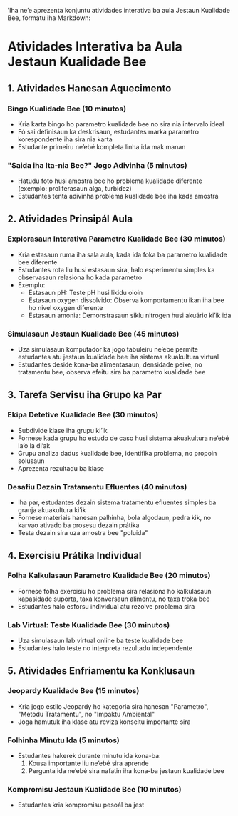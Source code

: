 'Iha ne’e aprezenta konjuntu atividades interativa ba aula Jestaun Kualidade Bee, formatu iha Markdown:

# Atividades Interativa ba Aula Jestaun Kualidade Bee

## 1. Atividades Hanesan Aquecimento

### Bingo Kualidade Bee (10 minutos)
- Kria karta bingo ho parametro kualidade bee no sira nia intervalo ideal
- Fó sai definisaun ka deskrisaun, estudantes marka parametro korespondente iha sira nia karta
- Estudante primeiru ne’ebé kompleta linha ida mak manan

### "Saida iha Ita-nia Bee?" Jogo Adivinha (5 minutos)
- Hatudu foto husi amostra bee ho problema kualidade diferente (exemplo: proliferasaun alga, turbidez)
- Estudantes tenta adivinha problema kualidade bee iha kada amostra

## 2. Atividades Prinsipál Aula

### Explorasaun Interativa Parametro Kualidade Bee (30 minutos)
- Kria estasaun ruma iha sala aula, kada ida foka ba parametro kualidade bee diferente
- Estudantes rota liu husi estasaun sira, halo esperimentu simples ka observasaun relasiona ho kada parametro
- Exemplu:
  * Estasaun pH: Teste pH husi likidu oioin
  * Estasaun oxygen dissolvido: Observa komportamentu ikan iha bee ho nivel oxygen diferente
  * Estasaun amonia: Demonstrasaun siklu nitrogen husi akuário ki’ik ida

### Simulasaun Jestaun Kualidade Bee (45 minutos)
- Uza simulasaun komputador ka jogo tabuleiru ne’ebé permite estudantes atu jestaun kualidade bee iha sistema akuakultura virtual
- Estudantes deside kona-ba alimentasaun, densidade peixe, no tratamentu bee, observa efeitu sira ba parametro kualidade bee

## 3. Tarefa Servisu iha Grupo ka Par

### Ekipa Detetive Kualidade Bee (30 minutos)
- Subdivide klase iha grupu ki’ik
- Fornese kada grupu ho estudo de caso husi sistema akuakultura ne’ebé la’o la di’ak
- Grupu analiza dadus kualidade bee, identifika problema, no propoin solusaun
- Aprezenta rezultadu ba klase

### Desafiu Dezain Tratamentu Efluentes (40 minutos)
- Iha par, estudantes dezain sistema tratamentu efluentes simples ba granja akuakultura ki’ik
- Fornese materiais hanesan palhinha, bola algodaun, pedra kik, no karvao ativado ba prosesu dezain prátika
- Testa dezain sira uza amostra bee "poluida"

## 4. Exercisiu Prátika Individual

### Folha Kalkulasaun Parametro Kualidade Bee (20 minutos)
- Fornese folha exercisiu ho problema sira relasiona ho kalkulasaun kapasidade suporta, taxa konversaun alimentu, no taxa troka bee
- Estudantes halo esforsu individual atu rezolve problema sira

### Lab Virtual: Teste Kualidade Bee (30 minutos)
- Uza simulasaun lab virtual online ba teste kualidade bee
- Estudantes halo teste no interpreta rezultadu independente

## 5. Atividades Enfriamentu ka Konklusaun

### Jeopardy Kualidade Bee (15 minutos)
- Kria jogo estilo Jeopardy ho kategoria sira hanesan "Parametro", "Metodu Tratamentu", no "Impaktu Ambiental"
- Joga hamutuk iha klase atu reviza konseitu importante sira

### Folhinha Minutu Ida (5 minutos)
- Estudantes hakerek durante minutu ida kona-ba:
  1. Kousa importante liu ne’ebé sira aprende
  2. Pergunta ida ne’ebé sira nafatin iha kona-ba jestaun kualidade bee

### Kompromisu Jestaun Kualidade Bee (10 minutos)
- Estudantes kria kompromisu pesoál ba jest